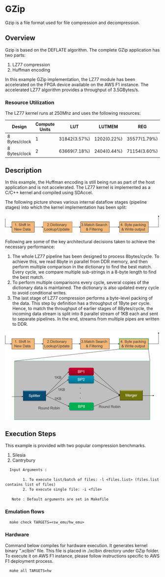 # GZip 

Gzip is a file format used for file compression and decompression. 

## Overview

Gzip is based on the DEFLATE algorithm. The complete GZip application has two parts:

1. LZ77 compression 
2. Huffman encoding

In this example GZip implementation, the LZ77 module has been accelerated on the FPGA device available on the AWS F1 instance. The accelerated LZ77 algorithm provides a throughput of 3.5GBytes/s. 

### Resource Utilization

The LZ77 kernel runs at 250Mhz and uses the following resources:

| Design | Compute Units | LUT | LUTMEM | REG | BRAM | DSP |
| ------ | ------------- | --- | ------ | --- | ---- | --- |
| 8 Bytes/clock | 1 | 31842(3.57%) | 1202(0.22%) |35577(1.79%) | 277(17.15%) |0|
| 8 Bytes/clock | 2 | 63669(7.18%) | 2404(0.44%) | 71154(3.60%) | 554(34.30%)|0|

## Description

In this example, the Huffman encoding is still being run as part of the host
application and is not accelerated. The LZ77 kernel is implemented as a C/C++
kernel and compiled using SDAccel.

The following picture shows various internal dataflow stages (pipeline stages)
into which the kernel implementation has been split:  
  
  

![algorithm flow select](./img/Flow.png)  <br />


  
Following are some of the key architectural decisions taken to achieve the
necessary performance:

1.  The whole LZ77 pipeline has been designed to process 8bytes/cycle. To
achieve this, we read 8byte in parallel from DDR memory, and then perform
multiple comparison in the dictionary to find the best match. Every cycle, we
compare multiple sub-strings in a 8-byte length to find the best match.
2.  To perform multiple comparisons every cycle, several copies of the
dictionary data is maintained. The dictionary is also updated every cycle to
avoid conditional writes.
3.  The last stage of LZ77 compression performs a byte-level packing of the
data. This step by definition has a throughput of 1Byte per cycle. Hence, to
match the throughput of earlier stages of 8Bytes/cycle, the incoming data stream
is split into 8 parallel stream of 1KB each and sent to separate pipelines. In
the end, streams from multiple pipes are written to DDR.  


![Byte Pack select](./img/Byte_pack.png) <br />

## Execution Steps

This example is provided with two popular compression benchmarks. 

1. Silesia
2. Cantrybury

```
  Input Arguments : 
    
        1. To execute list/batch of files: -l <files.list> (files.list contains list of files)
        2. To execute single file: -i <file>
        
   Note : Default arguments are set in Makefile
```

### Emulation flows
```
  make check TARGETS=<sw_emu/hw_emu>
```
### Hardware

Command below compiles for hardware execution. It generates kernel binary ".xclbin" file. This file is placed in ./xclbin directory under GZip folder. To execute it on AWS F1 instance, please follow instructions specific to AWS F1 deployment process.

```
  make all TARGETS=hw 
```


  
  

